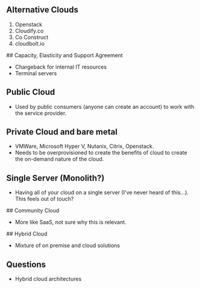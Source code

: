 
## Alternative Clouds

1. Openstack
2. Cloudify.co
3. Co Construct
4. cloudbolt.io

## Capacity, Elasticity and Support Agreement

- Chargeback for internal IT resources
- Terminal servers

## Public Cloud

- Used by public consumers (anyone can create an account) to work with the service provider. 

## Private Cloud and bare metal

- VMWare, Microsoft Hyper V, Nutanix, Citrix, Openstack.
- Needs to be overprovisioned to create the benefits of cloud to create the on-demand nature of the cloud.

## Single Server (Monolith?)

- Having all of your cloud on a single server (I've never heard of this...). This feels out of touch? 

## Community Cloud

- More like SaaS, not sure why this is relevant. 

## Hybrid Cloud

- Mixture of on premise and cloud solutions

## Questions

- Hybrid cloud architectures
